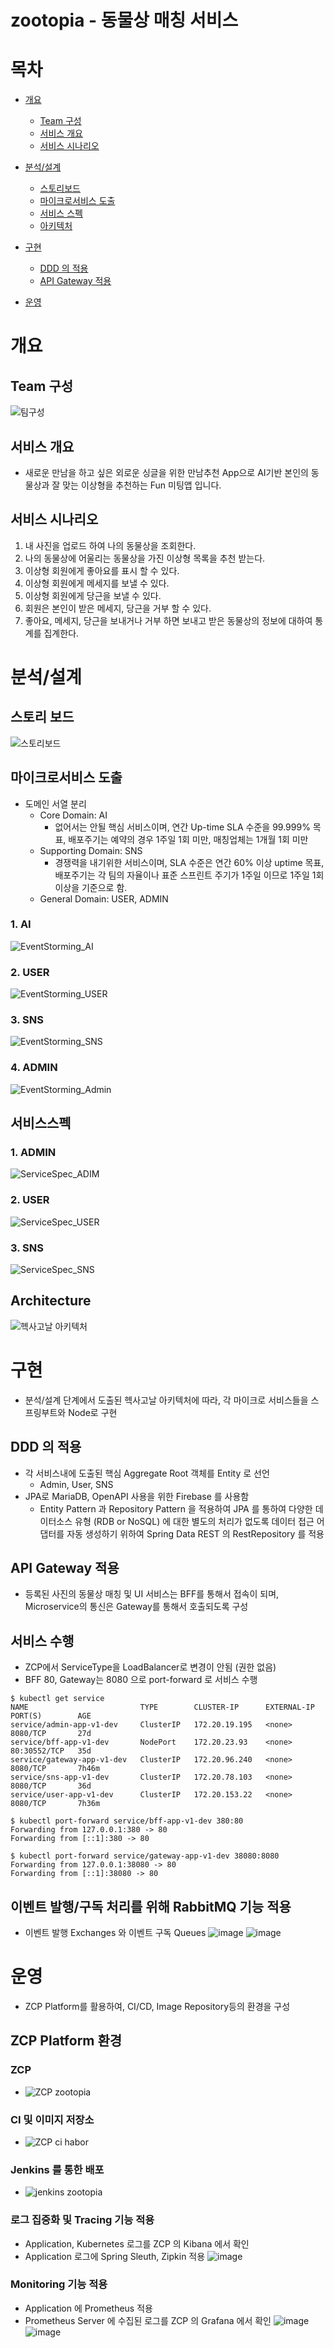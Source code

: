 # zootopia - 동물상 매칭 서비스

# 목차

  - [개요](#개요)
    - [Team 구성](#Team-구성)
    - [서비스 개요](#서비스-개요)
    - [서비스 시나리오](#서비스-시나리오)
    
  - [분석/설계](#분석.설계)
    - [스토리보드](##스토리-보드)
    - [마이크로서비스 도출](##마이크로서비스-도출)
    - [서비스 스펙](##서비스스펙)
    - [아키텍처](##Architecture)
  - [구현](#구현)
    - [DDD 의 적용](##DDD-의-적용)
    - [API Gateway 적용](##API-Gateway-적용)
  - [운영](#운영)


# 개요 

## Team 구성
![팀구성](https://user-images.githubusercontent.com/29944139/118989592-1d82c900-b9bd-11eb-9bc2-0b821d849581.jpg)

## 서비스 개요
- 새로운 만남을 하고 싶은 외로운 싱글을 위한 만남추천 App으로 AI기반 본인의 동물상과 잘 맞는 이상형을 추천하는 Fun 미팅앱 입니다.

## 서비스 시나리오
1. 내 사진을 업로드 하여 나의 동물상을 조회한다.
2. 나의 동물상에 어울리는 동물상을 가진 이상형 목록을 추천 받는다.
3. 이상형 회원에게 좋아요를 표시 할 수 있다.
4. 이상형 회원에게 메세지를 보낼 수 있다.
5. 이상형 회원에게 당근을 보낼 수 있다.
6. 회원은 본인이 받은 메세지, 당근을 거부 할 수 있다.
7. 좋아요, 메세지, 당근을 보내거나 거부 하면 보내고 받은 동물상의 정보에 대하여 통계를 집계한다.

# 분석/설계

## 스토리 보드
![스토리보드](https://user-images.githubusercontent.com/29944139/118942435-ae41b080-b98d-11eb-8238-c40c53f128e8.jpg)


## 마이크로서비스 도출

* 도메인 서열 분리
  - Core Domain: AI
    - 없어서는 안될 핵심 서비스이며, 연간 Up-time SLA 수준을 99.999% 목표, 배포주기는 예약의 경우 1주일 1회 미만, 매칭업체는 1개월 1회 미만
  - Supporting Domain: SNS 
    - 경쟁력을 내기위한 서비스이며, SLA 수준은 연간 60% 이상 uptime 목표, 배포주기는 각 팀의 자율이나 표준 스프린트 주기가 1주일 이므로 1주일 1회 이상을 기준으로 함.
  - General Domain: USER, ADMIN

### 1. AI
![EventStorming_AI](https://user-images.githubusercontent.com/29944139/119068115-7cc4f580-ba1e-11eb-99ee-38b6be1eadc6.jpg)

### 2. USER
![EventStorming_USER](https://user-images.githubusercontent.com/29944139/118923621-cd811380-b976-11eb-9435-1c05a549ecf4.jpg)

### 3. SNS
![EventStorming_SNS](https://user-images.githubusercontent.com/29944139/118923629-d1ad3100-b976-11eb-84ce-a246d9cc6dfe.jpg)

### 4. ADMIN
![EventStorming_Admin](https://user-images.githubusercontent.com/29944139/119068150-8b131180-ba1e-11eb-9765-c620d8874861.jpg)

## 서비스스펙
   
### 1. ADMIN
![ServiceSpec_ADIM](https://user-images.githubusercontent.com/29944139/118925241-58fba400-b979-11eb-9519-e381f37db5ab.jpg)

### 2. USER
![ServiceSpec_USER](https://user-images.githubusercontent.com/29944139/118926317-15099e80-b97b-11eb-82bf-956b670efbc1.jpg)

### 3. SNS
![ServiceSpec_SNS](https://user-images.githubusercontent.com/29944139/118926587-834e6100-b97b-11eb-8759-30be170fe304.jpg)



## Architecture
 ![헥사고날 아키텍처](https://user-images.githubusercontent.com/69634194/119058962-54cb9700-ba0a-11eb-8170-3db51a73ad45.gif)

# 구현

- 분석/설계 단계에서 도출된 헥사고날 아키텍처에 따라, 각 마이크로 서비스들을 스프링부트와 Node로 구현 

## DDD 의 적용
- 각 서비스내에 도출된 핵심 Aggregate Root 객체를 Entity 로 선언
  - Admin, User, SNS
- JPA로 MariaDB, OpenAPI 사용을 위한 Firebase 를 사용함
  - Entity Pattern 과 Repository Pattern 을 적용하여 JPA 를 통하여 다양한 데이터소스 유형 (RDB or NoSQL) 에 대한 별도의 처리가 없도록 데이터 접근 어댑터를 자동 생성하기 위하여 Spring Data REST 의 RestRepository 를 적용

## API Gateway 적용
- 등록된 사진의 동물상 매칭 및 UI 서비스는 BFF를 통해서 접속이 되며, Microservice의 통신은 Gateway를 통해서 호출되도록 구성

## 서비스 수행
- ZCP에서 ServiceType을 LoadBalancer로 변경이 안됨 (권한 없음)
- BFF 80, Gateway는 8080 으로 port-forward 로 서비스 수행

```console
$ kubectl get service
NAME                         TYPE        CLUSTER-IP      EXTERNAL-IP   PORT(S)        AGE
service/admin-app-v1-dev     ClusterIP   172.20.19.195   <none>        8080/TCP       27d
service/bff-app-v1-dev       NodePort    172.20.23.93    <none>        80:30552/TCP   35d
service/gateway-app-v1-dev   ClusterIP   172.20.96.240   <none>        8080/TCP       7h46m
service/sns-app-v1-dev       ClusterIP   172.20.78.103   <none>        8080/TCP       36d
service/user-app-v1-dev      ClusterIP   172.20.153.22   <none>        8080/TCP       7h36m

$ kubectl port-forward service/bff-app-v1-dev 380:80
Forwarding from 127.0.0.1:380 -> 80
Forwarding from [::1]:380 -> 80

$ kubectl port-forward service/gateway-app-v1-dev 38080:8080
Forwarding from 127.0.0.1:38080 -> 80
Forwarding from [::1]:38080 -> 80

```

## 이벤트 발행/구독 처리를 위해 RabbitMQ 기능 적용
- 이벤트 발행 Exchanges 와 이벤트 구독 Queues
![image](https://user-images.githubusercontent.com/59593156/119067732-a7627e80-ba1d-11eb-9b88-e6df3d2ebf30.png)
![image](https://user-images.githubusercontent.com/59593156/119067740-aaf60580-ba1d-11eb-91fa-3706133c9fb7.png)


# 운영

- ZCP Platform를 활용하여, CI/CD, Image Repository등의 환경을 구성

## ZCP Platform 환경

### ZCP
- ![ZCP zootopia](https://user-images.githubusercontent.com/69634194/119061044-5bf4a400-ba0e-11eb-9c17-04bad286200c.gif)

### CI 및 이미지 저장소
- ![ZCP ci habor](https://user-images.githubusercontent.com/69634194/119061022-539c6900-ba0e-11eb-9692-ecef9278fd5b.gif)

### Jenkins 를 통한 배포 
- ![jenkins zootopia](https://user-images.githubusercontent.com/69634194/119060340-f3f18e00-ba0c-11eb-858e-36deae446143.gif)

### 로그 집중화 및 Tracing 기능 적용
- Application, Kubernetes 로그를 ZCP 의 Kibana 에서 확인
- Application 로그에 Spring Sleuth, Zipkin 적용
![image](https://user-images.githubusercontent.com/59593156/119063518-4a15ff80-ba14-11eb-9bc0-39172b98db7f.png)

### Monitoring 기능 적용
- Application 에 Prometheus 적용
- Prometheus Server 에 수집된 로그를 ZCP 의 Grafana 에서 확인
![image](https://user-images.githubusercontent.com/59593156/119064134-9e6daf00-ba15-11eb-9b16-6f3f7ab4ebdf.png)
![image](https://user-images.githubusercontent.com/59593156/119064176-b9402380-ba15-11eb-8b12-eb453aa63ed2.png)
